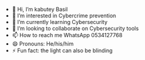 - 👋 Hi, I’m kabutey Basil 
- 👀 I’m interested in Cybercrime prevention 
- 🌱 I’m currently learning Cybersecurity 
- 💞️ I’m looking to collaborate on Cybersecurity tools
- 📫 How to reach me WhatsApp 0534127768
- 😄 Pronouns: He/his/him
- ⚡ Fun fact: the light can also be blinding

<!---
NanaYh/NanaYh is a ✨ special ✨ repository because its `README.md` (this file) appears on your GitHub profile.
You can click the Preview link to take a look at your changes.
--->
